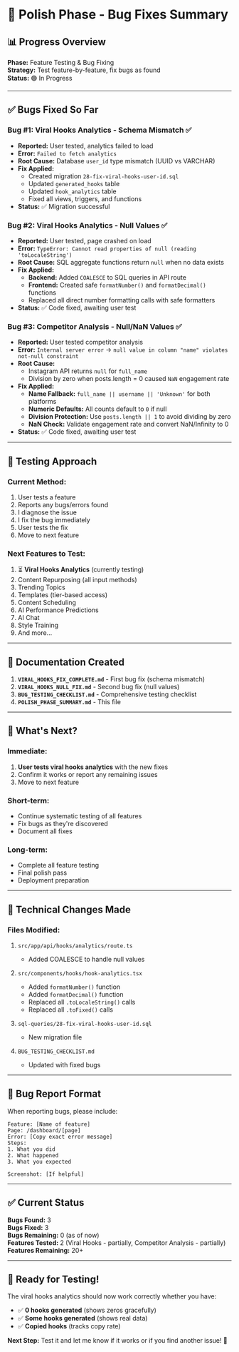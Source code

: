 # 🎨 Polish Phase - Bug Fixes Summary

## 📊 Progress Overview

**Phase:** Feature Testing & Bug Fixing  
**Strategy:** Test feature-by-feature, fix bugs as found  
**Status:** 🟢 In Progress

---

## ✅ Bugs Fixed So Far

### Bug #1: Viral Hooks Analytics - Schema Mismatch ✅
- **Reported:** User tested, analytics failed to load
- **Error:** `Failed to fetch analytics`
- **Root Cause:** Database `user_id` type mismatch (UUID vs VARCHAR)
- **Fix Applied:**
  - Created migration `28-fix-viral-hooks-user-id.sql`
  - Updated `generated_hooks` table
  - Updated `hook_analytics` table
  - Fixed all views, triggers, and functions
- **Status:** ✅ Migration successful

### Bug #2: Viral Hooks Analytics - Null Values ✅
- **Reported:** User tested, page crashed on load
- **Error:** `TypeError: Cannot read properties of null (reading 'toLocaleString')`
- **Root Cause:** SQL aggregate functions return `null` when no data exists
- **Fix Applied:**
  - **Backend:** Added `COALESCE` to SQL queries in API route
  - **Frontend:** Created safe `formatNumber()` and `formatDecimal()` functions
  - Replaced all direct number formatting calls with safe formatters
- **Status:** ✅ Code fixed, awaiting user test

### Bug #3: Competitor Analysis - Null/NaN Values ✅
- **Reported:** User tested competitor analysis
- **Error:** `Internal server error` → `null value in column "name" violates not-null constraint`
- **Root Cause:** 
  - Instagram API returns `null` for `full_name`
  - Division by zero when posts.length = 0 caused `NaN` engagement rate
- **Fix Applied:**
  - **Name Fallback:** `full_name || username || 'Unknown'` for both platforms
  - **Numeric Defaults:** All counts default to `0` if null
  - **Division Protection:** Use `posts.length || 1` to avoid dividing by zero
  - **NaN Check:** Validate engagement rate and convert NaN/Infinity to 0
- **Status:** ✅ Code fixed, awaiting user test

---

## 🧪 Testing Approach

### Current Method:
1. User tests a feature
2. Reports any bugs/errors found
3. I diagnose the issue
4. I fix the bug immediately
5. User tests the fix
6. Move to next feature

### Next Features to Test:
1. ⏳ **Viral Hooks Analytics** (currently testing)
2. Content Repurposing (all input methods)
3. Trending Topics
4. Templates (tier-based access)
5. Content Scheduling
6. AI Performance Predictions
7. AI Chat
8. Style Training
9. And more...

---

## 📁 Documentation Created

1. **`VIRAL_HOOKS_FIX_COMPLETE.md`** - First bug fix (schema mismatch)
2. **`VIRAL_HOOKS_NULL_FIX.md`** - Second bug fix (null values)
3. **`BUG_TESTING_CHECKLIST.md`** - Comprehensive testing checklist
4. **`POLISH_PHASE_SUMMARY.md`** - This file

---

## 🎯 What's Next?

### Immediate:
1. **User tests viral hooks analytics** with the new fixes
2. Confirm it works or report any remaining issues
3. Move to next feature

### Short-term:
- Continue systematic testing of all features
- Fix bugs as they're discovered
- Document all fixes

### Long-term:
- Complete all feature testing
- Final polish pass
- Deployment preparation

---

## 🔧 Technical Changes Made

### Files Modified:
1. `src/app/api/hooks/analytics/route.ts`
   - Added COALESCE to handle null values

2. `src/components/hooks/hook-analytics.tsx`
   - Added `formatNumber()` function
   - Added `formatDecimal()` function
   - Replaced all `.toLocaleString()` calls
   - Replaced all `.toFixed()` calls

3. `sql-queries/28-fix-viral-hooks-user-id.sql`
   - New migration file

4. `BUG_TESTING_CHECKLIST.md`
   - Updated with fixed bugs

---

## 📝 Bug Report Format

When reporting bugs, please include:

```
Feature: [Name of feature]
Page: /dashboard/[page]
Error: [Copy exact error message]
Steps:
1. What you did
2. What happened
3. What you expected

Screenshot: [If helpful]
```

---

## ✅ Current Status

**Bugs Found:** 3  
**Bugs Fixed:** 3  
**Bugs Remaining:** 0 (as of now)  
**Features Tested:** 2 (Viral Hooks - partially, Competitor Analysis - partially)  
**Features Remaining:** 20+

---

## 🚀 Ready for Testing!

The viral hooks analytics should now work correctly whether you have:
- ✅ **0 hooks generated** (shows zeros gracefully)
- ✅ **Some hooks generated** (shows real data)
- ✅ **Copied hooks** (tracks copy rate)

**Next Step:** Test it and let me know if it works or if you find another issue! 🎉

